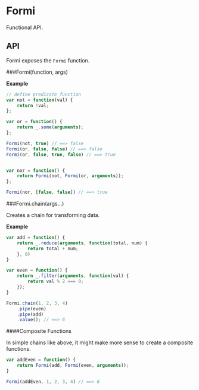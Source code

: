 Formi
=== 

Functional API.


API
---

Formi exposes the `Formi` function.

###Formi(function, args)

__Example__

```js
// define predicate function
var not = function(val) {
    return !val;
};

var or = function() {
    return _.some(arguments);
};

Formi(not, true) // ==> false
Formi(or, false, false) // ==> false
Formi(or, false, true, false) // ==> true


var nor = function() {
    return Formi(not, Formi(or, arguments));
};

Formi(nor, [false, false]) // ==> true
```

###Formi.chain(args...)

Creates a chain for transforming data.

__Example__

```js
var add = function() {
    return _.reduce(arguments, function(total, num) {
        return total + num;
    }, 0)
}

var even = function() {
    return _.filter(arguments, function(val) {
        return val % 2 === 0;
    });
}

Formi.chain(1, 2, 3, 4)
    .pipe(even)
    .pipe(add)
    .value(); // ==> 6
```

####Composite Functions

In simple chains like above, it might make more sense to create a composite functions.

```js
var addEven = function() {
    return Formi(add, Formi(even, arguments));
}

Formi(addEven, 1, 2, 3, 4) // ==> 6
```



